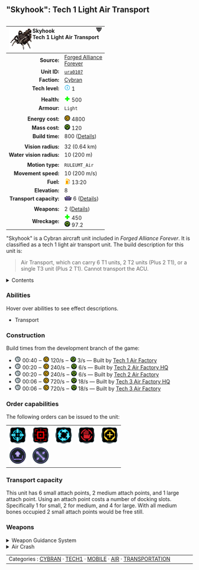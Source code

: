 "Skyhook": Tech 1 Light Air Transport
----
<table align="right">
    <thead>
        <tr>
            <th align="left" colspan="2">
                <img align="left" src="icons/units/URA0107_icon.png" title="Skyhook unit icon" /><img align="right" src="icons/strategicicons/icon_gunship1_transport_rest.png" title="icon_gunship1_transport" />Skyhook<br />Tech 1 Light Air Transport
            </th>
        </tr>
    </thead>
    <tbody>
        <tr>
            <td align="right"><strong>Source:</strong></td>
            <td><a href="Forged Alliance Forever">Forged Alliance<br />Forever</a></td>
        </tr>
        <tr>
            <td align="right"><strong>Unit ID:</strong></td>
            <td><a href="https://github.com/FAForever/fa/D:/faf-development/fa/units/URA0107/URA0107_unit.bp"><code>ura0107</code></a></td>
        </tr>
        <tr>
            <td align="right"><strong>Faction:</strong></td>
            <td><a href="categories.CYBRAN">Cybran</a></td>
        </tr>
        <tr>
            <td align="right"><strong>Tech level:</strong></td>
            <td><img src="icons/T1.png" title="Tech 1" /> 1</td>
        </tr>
        <tr><td align="center" colspan="2"></td></tr>
        <tr>
            <td align="right"><strong>Health:</strong></td>
            <td><img src="icons/health.png" title="Health" /> 500</td>
        </tr>
        <tr>
            <td align="right"><strong>Armour:</strong></td>
            <td><code>Light</code></td>
        </tr>
        <tr><td align="center" colspan="2"></td></tr>
        <tr>
            <td align="right"><strong>Energy cost:</strong></td>
            <td><img src="icons/energy.png" title="Energy" /> 4800</td>
        </tr>
        <tr>
            <td align="right"><strong>Mass cost:</strong></td>
            <td><img src="icons/mass.png" title="Mass" /> 120</td>
        </tr>
        <tr>
            <td align="right"><strong>Build time:</strong></td>
            <td>800 (<a href="#construction">Details</a>)</td>
        </tr>
        <tr><td align="center" colspan="2"></td></tr>
        <tr>
            <td align="right"><strong>Vision radius:</strong></td>
            <td> <span title="640 m, 0.40 mi">32 (0.64 km)</span></td>
        </tr>
        <tr>
            <td align="right"><strong>Water vision radius:</strong></td>
            <td> <span title="0.20 km, 0.12 mi">10 (200 m)</span></td>
        </tr>
        <tr><td align="center" colspan="2"></td></tr>
        <tr>
            <td align="right"><strong>Motion type:</strong></td>
            <td><code>RULEUMT_Air</code></td>
        </tr>
        <tr>
            <td align="right"><strong>Movement speed:</strong></td>
            <td> <span title="720 km/h, 447 mph">10 (200 m/s)</span></td>
        </tr>
        <tr>
            <td align="right"><strong>Fuel:</strong></td>
            <td><img src="icons/fuel.png" title="Fuel" /> 13:20</td>
        </tr>
        <tr>
            <td align="right"><strong>Elevation:</strong></td>
            <td>8</td>
        </tr>
        <tr>
            <td align="right"><strong>Transport capacity:</strong></td>
            <td><img src="icons/attached.png" title="Attached" /> 6 (<a href="#transport-capacity">Details</a>)</td>
        </tr>
        <tr><td align="center" colspan="2"></td></tr>
        <tr>
            <td align="right"><strong>Weapons:</strong></td>
            <td>2 (<a href="#weapons">Details</a>)</td>
        </tr>
        <tr>
            <td align="right"><strong>Wreckage:</strong></td>
            <td><img src="icons/health.png" title="Health" /> 450<br /><img src="icons/mass.png" title="Mass" /> 97.2</td>
        </tr>
    </tbody>
</table>

"Skyhook" is a Cybran aircraft unit included in *Forged Alliance Forever*.
It is classified as a tech 1 light air transport unit.
The build description for this unit is:

<blockquote>Air Transport, which can carry 6 T1 units, 2 T2 units (Plus 2 T1), or a single T3 unit (Plus 2 T1). Cannot transport the ACU.</blockquote>

<details>
<summary>Contents</summary>

1. – <a href="#abilities">Abilities</a>
2. – <a href="#construction">Construction</a>
3. – <a href="#order-capabilities">Order capabilities</a>
4. – <a href="#transport-capacity">Transport capacity</a>
5. – <a href="#weapons">Weapons</a>
</details>

### Abilities
Hover over abilities to see effect descriptions.

* <span title="Can carry other units">Transport</span>

### Construction
Build times from the development branch of the game:
* <img src="icons/time.png" title="Time" /> 00:40 ‒ <img src="icons/energy.png" title="Energy" /> 120/s ‒ <img src="icons/mass.png" title="Mass" /> 3/s — Built by <a href="URB0102">Tech 1 Air Factory</a>
* <img src="icons/time.png" title="Time" /> 00:20 ‒ <img src="icons/energy.png" title="Energy" /> 240/s ‒ <img src="icons/mass.png" title="Mass" /> 6/s — Built by <a href="URB0202">Tech 2 Air Factory HQ</a>
* <img src="icons/time.png" title="Time" /> 00:20 ‒ <img src="icons/energy.png" title="Energy" /> 240/s ‒ <img src="icons/mass.png" title="Mass" /> 6/s — Built by <a href="ZRB9502">Tech 2 Air Factory</a>
* <img src="icons/time.png" title="Time" /> 00:06 ‒ <img src="icons/energy.png" title="Energy" /> 720/s ‒ <img src="icons/mass.png" title="Mass" /> 18/s — Built by <a href="URB0302">Tech 3 Air Factory HQ</a>
* <img src="icons/time.png" title="Time" /> 00:06 ‒ <img src="icons/energy.png" title="Energy" /> 720/s ‒ <img src="icons/mass.png" title="Mass" /> 18/s — Built by <a href="ZRB9602">Tech 3 Air Factory</a>

### Order capabilities
The following orders can be issued to the unit:
<table>
<td><img float="left" src="icons/orders/move.png" title="Move" /></td>
<td><img float="left" src="icons/orders/attack.png" title="Attack
Left click for attack order. Right click to toggle target priorities for sniping." /></td>
<td><img float="left" src="icons/orders/patrol.png" title="Patrol" /></td>
<td><img float="left" src="icons/orders/stop.png" title="Stop" /></td>
<td><img float="left" src="icons/orders/guard.png" title="Assist" /></td>
<tr>
<td><img float="left" src="icons/orders/unload.png" title="Transport
Left click for transport order. Right click to load into transports." /></td>
<td><img float="left" src="icons/orders/ferry.png" title="Ferry" /></td>
</table>

### Transport capacity
This unit has 6 small attach points, 2 medium attach points, and 1 large attach point. Using an attach point costs a number of docking slots. Specifically 1 for small, 2 for medium, and 4 for large. With all medium bones occupied 2 small attach points would be free still.

### Weapons
<details>
<summary>Weapon Guidance System</summary>
<p>
    <table>
        <tr>
            <td align="right"><strong>Target type:</strong></td>
            <td><code>RULEWTT_Unit</code><br />(Anti-Ship, Seabed, &amp; Land)</td>
        </tr>
        <tr>
            <td align="right"><strong>Projectile:</strong></td>
            <td><a href="Projectiles#aaa-sonic-pulse-02"><code>AAASonicPulse02</code></a></td>
        </tr>
        <tr>
            <td align="right"><strong>Damage:</strong></td>
            <td>0 <span title="Note: This doesn't count some scripted effects.">(<u>?</u>)</span></td>
        </tr>
        <tr>
            <td align="right"><strong>Max range:</strong></td>
            <td> <span title="0.44 km, 0.27 mi">22 (440 m)</span></td>
        </tr>
    </table>
</p>
</details>
<details>
<summary>Air Crash</summary>
<p>
    <table>
        <tr>
            <td align="right"><strong>Damage:</strong></td>
            <td>100</td>
        </tr>
        <tr>
            <td align="right"><strong>Damage radius:</strong></td>
            <td> <span title="0.02 km, 0.01 mi">1 (20 m)</span></td>
        </tr>
        <tr>
            <td align="right"><strong>Damage type:</strong></td>
            <td><code>Normal</code></td>
        </tr>
        <tr>
            <td align="right"><strong>Flags:</strong></td>
            <td>Damage friendly</td>
        </tr>
    </table>
</p>
</details>


<table align="center">
<td width="1215px">Categories : 
<a href="categories.CYBRAN">CYBRAN</a> · 
<a href="_categories.TECH1">TECH1</a> · 
<a href="_categories.MOBILE">MOBILE</a> · 
<a href="_categories.AIR">AIR</a> · 
<a href="_categories.TRANSPORTATION">TRANSPORTATION</a></td>
</table>
